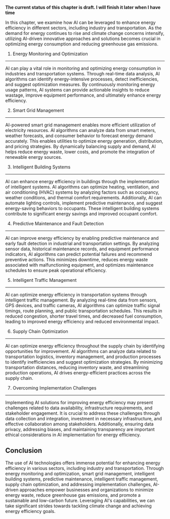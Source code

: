 **The current status of this chapter is draft. I will finish it later when I have time**

In this chapter, we examine how AI can be leveraged to enhance energy efficiency in different sectors, including industry and transportation. As the demand for energy continues to rise and climate change concerns intensify, utilizing AI-driven innovative approaches and solutions becomes crucial in optimizing energy consumption and reducing greenhouse gas emissions.

1. Energy Monitoring and Optimization
-------------------------------------

AI can play a vital role in monitoring and optimizing energy consumption in industries and transportation systems. Through real-time data analysis, AI algorithms can identify energy-intensive processes, detect inefficiencies, and suggest optimization measures. By continuously monitoring energy usage patterns, AI systems can provide actionable insights to reduce wastage, improve equipment performance, and ultimately enhance energy efficiency.

2. Smart Grid Management
------------------------

AI-powered smart grid management enables more efficient utilization of electricity resources. AI algorithms can analyze data from smart meters, weather forecasts, and consumer behavior to forecast energy demand accurately. This enables utilities to optimize energy generation, distribution, and pricing strategies. By dynamically balancing supply and demand, AI helps reduce energy waste, lower costs, and promote the integration of renewable energy sources.

3. Intelligent Building Systems
-------------------------------

AI can enhance energy efficiency in buildings through the implementation of intelligent systems. AI algorithms can optimize heating, ventilation, and air conditioning (HVAC) systems by analyzing factors such as occupancy, weather conditions, and thermal comfort requirements. Additionally, AI can automate lighting controls, implement predictive maintenance, and suggest energy-saving behaviors to occupants. These intelligent building systems contribute to significant energy savings and improved occupant comfort.

4. Predictive Maintenance and Fault Detection
---------------------------------------------

AI can improve energy efficiency by enabling predictive maintenance and early fault detection in industrial and transportation settings. By analyzing sensor data, historical maintenance records, and equipment performance indicators, AI algorithms can predict potential failures and recommend preventive actions. This minimizes downtime, reduces energy waste associated with malfunctioning equipment, and optimizes maintenance schedules to ensure peak operational efficiency.

5. Intelligent Traffic Management
---------------------------------

AI can optimize energy efficiency in transportation systems through intelligent traffic management. By analyzing real-time data from sensors, GPS devices, and traffic cameras, AI algorithms can optimize traffic signal timings, route planning, and public transportation schedules. This results in reduced congestion, shorter travel times, and decreased fuel consumption, leading to improved energy efficiency and reduced environmental impact.

6. Supply Chain Optimization
----------------------------

AI can optimize energy efficiency throughout the supply chain by identifying opportunities for improvement. AI algorithms can analyze data related to transportation logistics, inventory management, and production processes to identify inefficiencies and suggest optimization strategies. By minimizing transportation distances, reducing inventory waste, and streamlining production operations, AI drives energy-efficient practices across the supply chain.

7. Overcoming Implementation Challenges
---------------------------------------

Implementing AI solutions for improving energy efficiency may present challenges related to data availability, infrastructure requirements, and stakeholder engagement. It is crucial to address these challenges through data collection and integration, investment in necessary infrastructure, and effective collaboration among stakeholders. Additionally, ensuring data privacy, addressing biases, and maintaining transparency are important ethical considerations in AI implementation for energy efficiency.

Conclusion
----------

The use of AI technologies offers immense potential for enhancing energy efficiency in various sectors, including industry and transportation. Through energy monitoring and optimization, smart grid management, intelligent building systems, predictive maintenance, intelligent traffic management, supply chain optimization, and addressing implementation challenges, AI-driven approaches empower businesses and organizations to minimize energy waste, reduce greenhouse gas emissions, and promote a sustainable and low-carbon future. Leveraging AI's capabilities, we can take significant strides towards tackling climate change and achieving energy efficiency goals.
